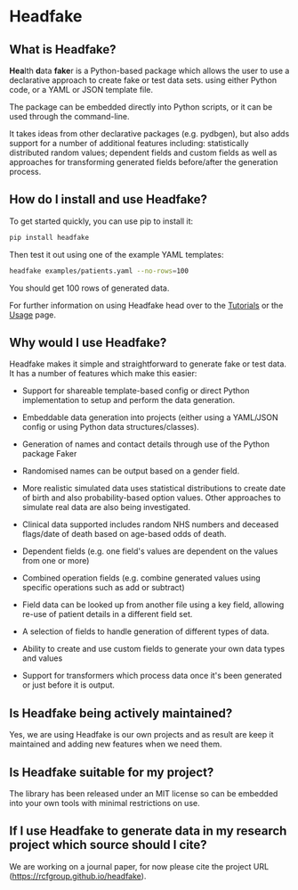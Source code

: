 # Headfake

## What is Headfake?
**Hea**lth **d**ata **fake**r is a Python-based package which allows the user to use a declarative approach to create fake or test data sets.
using either Python code, or a YAML or JSON template file.

The package can be embedded directly into Python scripts, or it can be used through the command-line.

It takes ideas from other declarative packages (e.g. pydbgen), but also adds support for a number of additional features
including: statistically distributed random values; dependent fields and custom fields as well as approaches for
transforming generated fields before/after the generation process.

## How do I install and use Headfake?
To get started quickly, you can use pip to install it:
```bash
pip install headfake
```

Then test it out using one of the example YAML templates:
```bash
headfake examples/patients.yaml --no-rows=100
```

You should get 100 rows of generated data.

For further information on using Headfake head over to the [Tutorials](tutorials/tutorial1) or the [Usage](usage) page.

## Why would I use Headfake?
Headfake makes it simple and straightforward to generate fake or test data. It has a number of features which make this easier:

* Support for shareable template-based config or direct Python implementation to setup and perform the data generation.

* Embeddable data generation into projects (either using a YAML/JSON config or using Python data structures/classes).

* Generation of names and contact details through use of the Python package Faker

* Randomised names can be output based on a gender field.

* More realistic simulated data uses statistical distributions to create date of birth and also probability-based option values. Other approaches to simulate real data are also being investigated.

* Clinical data supported includes random NHS numbers and deceased flags/date of death based on age-based odds of death.

* Dependent fields (e.g. one field's values are dependent on the values from one or more)

* Combined operation fields (e.g. combine generated values using specific operations such as add or subtract)

* Field data can be looked up from another file using a key field, allowing re-use of patient details in a different field set.

* A selection of fields to handle generation of different types of data.

* Ability to create and use custom fields to generate your own data types and values

* Support for transformers which process data once it's been generated or just before it is output.

## Is Headfake being actively maintained?
Yes, we are using Headfake is our own projects and as result are keep it maintained and adding new features when we need them.

## Is Headfake suitable for my project?
The library has been released under an MIT license so can be embedded into your own tools with minimal restrictions on use.

## If I use Headfake to generate data in my research project which source should I cite?
We are working on a journal paper, for now please cite the project URL (https://rcfgroup.github.io/headfake).

